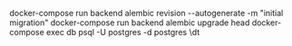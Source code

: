 docker-compose run backend alembic revision --autogenerate -m "initial migration"
docker-compose run backend alembic upgrade head
docker-compose exec db psql -U postgres -d postgres
\dt